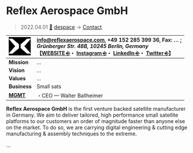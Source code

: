 # Reflex Aerospace GmbH
> 2022.04.01 [🚀](../../index/index.md) [despace](../index.md) → [Contact](../contact.md)

|[![](../f/contact/r/reflex_as_logo1_thumb.webp)](../f/contact/r/reflex_as_logo1.webp)|<info@reflexaerospace.com>, +49 152 285 399 36, Fax: … ;<br> *Grünberger Str. 48B, 10245 Berlin, Germany*<br> 【[WEBSITE ⎆](https://www.reflexaerospace.com/)・ [Instagram ⎆](https://www.instagram.com/reflexaerospace/)・ [LinkedIn ⎆](https://www.linkedin.com/company/reflex-aerospace)・ [Twitter ⎆](https://twitter.com/reflexaerospace)】|
|:--|:--|
|**Mission**|…|
|**Vision**|…|
|**Values**|…|
|**Business**|Small sats|
|**[MGMT](../mgmt.md)**|・CEO — Walter Ballheimer|

**Reflex Aerospace GmbH** is the first venture backed satellite manufacturer in Germany. We aim to deliver tailored, high performance small satellite platforms to our customers an order of magnitude faster than anyone else on the market. To do so, we are carrying digital engineering & cutting edge manufacturing & assembly techniques to the extreme.

<p style="page-break-after:always"> </p>

…
